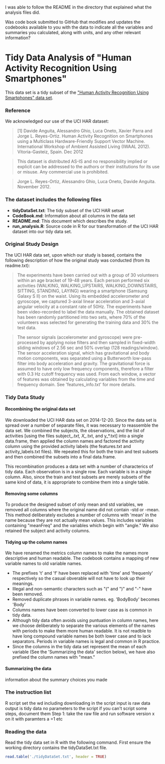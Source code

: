 
I was able to follow the README in the directory that explained what the analysis files did. 

Was code book submitted to GitHub that modifies and updates the codebooks available to you with the data to indicate all the variables and summaries you calculated, along with units, and any other relevant information?

# Tidy Data Analysis of "Human Activity Recognition Using Smartphones"

This data set is a tidy subset of the ["Human Activity Recognition Using Smartphones" data set](http://archive.ics.uci.edu/ml/datasets/Human+Activity+Recognition+Using+Smartphones).

### Reference
We acknowledged our use of the UCI HAR dataset:

> [1] Davide Anguita, Alessandro Ghio, Luca Oneto, Xavier Parra and Jorge L. Reyes-Ortiz. Human Activity Recognition on Smartphones using a Multiclass Hardware-Friendly Support Vector Machine. International Workshop of Ambient Assisted Living (IWAAL 2012). Vitoria-Gasteiz, Spain. Dec 2012

> This dataset is distributed AS-IS and no responsibility implied or explicit can be addressed to the authors or their institutions for its use or misuse. Any commercial use is prohibited.

> Jorge L. Reyes-Ortiz, Alessandro Ghio, Luca Oneto, Davide Anguita. November 2012.

### The dataset includes the following files
* **tidyDataSet.txt**: The tidy subset of the UCI HAR setset
* **CodeBook.md**: Information about all columns in the data set
* **README.md**: This document which describes the study.
* **run_analysis.R**: Source code in R for our transformation of the UCI HAR dataset into our tidy data set.

### Original Study Design

The UCI HAR data set, upon which our study is based, contains the following description of how the original study was conducted (from its readme.txt):

> The experiments have been carried out with a group of 30 volunteers within an age bracket of 19-48 years. Each person performed six activities (WALKING, WALKING_UPSTAIRS, WALKING_DOWNSTAIRS, SITTING, STANDING, LAYING) wearing a smartphone (Samsung Galaxy S II) on the waist. Using its embedded accelerometer and gyroscope, we captured 3-axial linear acceleration and 3-axial angular velocity at a constant rate of 50Hz. The experiments have been video-recorded to label the data manually. The obtained dataset has been randomly partitioned into two sets, where 70% of the volunteers was selected for generating the training data and 30% the test data. 

> The sensor signals (accelerometer and gyroscope) were pre-processed by applying noise filters and then sampled in fixed-width sliding windows of 2.56 sec and 50% overlap (128 readings/window). The sensor acceleration signal, which has gravitational and body motion components, was separated using a Butterworth low-pass filter into body acceleration and gravity. The gravitational force is assumed to have only low frequency components, therefore a filter with 0.3 Hz cutoff frequency was used. From each window, a vector of features was obtained by calculating variables from the time and frequency domain. See 'features_info.txt' for more details. 


### Tidy Data Study

#### Recombining the original data set
We downloaded the UCI HAR data set on 2014-12-20. Since the data set is spread over a number of separate files, it was necessary to reassemble the data set. We combined the subjects, the observations, and the list of activities [using the files subject_*.txt, X_*.txt, and y_*.txt] into a single data.frame, then applied the column names and factored the activity column using the provided activity labels (the features.txt and activity_labels.txt files). We repeated this for both the train and test subsets and then combined the subsets into a final data.frame.

This recombination produces a data set with a number of characterics of tidy data. Each observation is in a single row. Each variable is in a single column. Also, since the train and test subsets are merely subsets of the same kind of data, it is appropriate to combine them into a single table.

#### Removing some columns
To produce the designed subset of only mean and std variables, we removed all columns where the original name did not contain -std or -mean. This method deliberately excludes a number of columns with 'mean' in the name because they are not actually mean values. This includes variables containing "meanFreq" and the variables which begin with "angle." We also retained the subject and activity columns.

#### Tidying up the column names
We have renamed the metrics column names to make the names more descriptive and human readable. The codebook contains a mapping of new variable names to old variable names.
* The prefixes 't' and 'f'  have been replaced with 'time' and 'frequenly' respectively so the casual obverable will not have to look up their meanings.
* Illegal and non-semantic characters such as "(" and ")" and "-" have been removed.
* Removed duplicate phrases in variable names. eg. 'BodyBody' becomes 'Body'
* Columns names have been converted to lower case as is common in tidy data.
* Although tidy data often avoids using puntuation in column names, here we choose deliberately to separate the various elements of the names with periods to make them more human readable. It is not readble to have long compound variable names be both lower case and to lack separators. Periods in variable names is legal and common in R practice.
* Since the columns in the tidy data set represent the mean of each variable (See the 'Summarizing the data' section below), we have also prefixed the column names with "mean."

#### Summarizing the data
information about the summary choices you made

### The instruction list 
R script 
set the wd
including downloading in the script
input is raw data
output is tidy data
no parameters to the script
if you can't script some steps, document them
    Step 1: take the raw file and run software version x on it with paramters a =1
	etc

### Reading the data
Read the tidy data set in R with the following command. First ensure the working directory contains the tidyDataSet.txt file.

```R
read.table('./tidyDataSet.txt', header = TRUE)
```